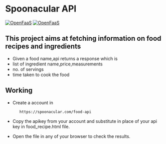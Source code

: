 # Spoonacular API

[![OpenFaaS](https://img.shields.io/badge/API-SpoonacularAPI-darkblue.svg)](https://www.openfaas.com)
[![OpenFaaS](https://img.shields.io/badge/Language-JAVASCRIPT-purple.svg)](https://www.openfaas.com)

## This project aims at fetching information on food recipes and ingredients

- Given a food name,api returns a response which is 
- list of ingredient name,price,measurements
- no. of servings
- time taken to cook the food

## Working
- Create a account in 
   ```
      https://spoonacular.com/food-api
   ```
- Copy the apikey from your account and substitute in place of your api key in food_recipe.html file.

- Open the file in any of your browser to check the results.
